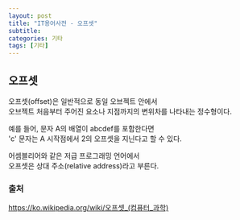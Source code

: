 ```yaml
---
layout: post
title: "IT용어사전 - 오프셋"
subtitle:
categories: 기타
tags: [기타]
---
```


## 오프셋
오프셋(offset)은 일반적으로 동일 오브젝트 안에서  
오브젝트 처음부터 주어진 요소나 지점까지의 변위차를 나타내는 정수형이다.  

예를 들어, 문자 A의 배열이 abcdef를 포함한다면  
'c' 문자는 A 시작점에서 2의 오프셋을 지닌다고 할 수 있다.  

어셈블리어와 같은 저급 프로그래밍 언어에서  
오프셋은 상대 주소(relative address)라고 부른다.  

### 출처
https://ko.wikipedia.org/wiki/오프셋_(컴퓨터_과학)
